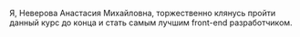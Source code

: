 Я, Неверова Анастасия Михайловна, торжественно клянусь пройти данный курс до конца и стать самым лучшим front-end разработчиком. 
